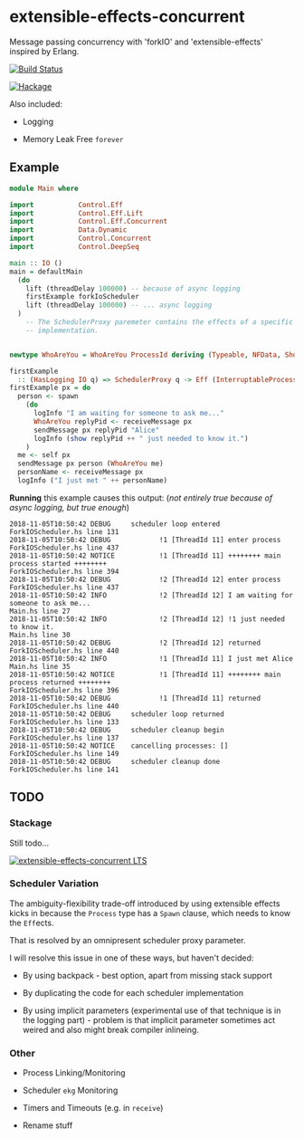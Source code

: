 # extensible-effects-concurrent

Message passing concurrency with 'forkIO' and 'extensible-effects' inspired by Erlang.

[![Build Status](https://travis-ci.org/sheyll/extensible-effects-concurrent.svg?branch=master)](https://travis-ci.org/sheyll/extensible-effects-concurrent)

[![Hackage](https://img.shields.io/hackage/v/extensible-effects-concurrent.svg?style=flat)](http://hackage.haskell.org/package/extensible-effects-concurrent)

Also included:

- Logging

- Memory Leak Free `forever`

## Example

```haskell
module Main where

import           Control.Eff
import           Control.Eff.Lift
import           Control.Eff.Concurrent
import           Data.Dynamic
import           Control.Concurrent
import           Control.DeepSeq

main :: IO ()
main = defaultMain
  (do
    lift (threadDelay 100000) -- because of async logging
    firstExample forkIoScheduler
    lift (threadDelay 100000) -- ... async logging
  )
    -- The SchedulerProxy paremeter contains the effects of a specific scheduler
    -- implementation.


newtype WhoAreYou = WhoAreYou ProcessId deriving (Typeable, NFData, Show)

firstExample
  :: (HasLogging IO q) => SchedulerProxy q -> Eff (InterruptableProcess q) ()
firstExample px = do
  person <- spawn
    (do
      logInfo "I am waiting for someone to ask me..."
      WhoAreYou replyPid <- receiveMessage px
      sendMessage px replyPid "Alice"
      logInfo (show replyPid ++ " just needed to know it.")
    )
  me <- self px
  sendMessage px person (WhoAreYou me)
  personName <- receiveMessage px
  logInfo ("I just met " ++ personName)


```

**Running** this example causes this output:
(_not entirely true because of async logging, but true enough_)

```text
2018-11-05T10:50:42 DEBUG     scheduler loop entered                                                   ForkIOScheduler.hs line 131
2018-11-05T10:50:42 DEBUG            !1 [ThreadId 11] enter process                                                            ForkIOScheduler.hs line 437
2018-11-05T10:50:42 NOTICE           !1 [ThreadId 11] ++++++++ main process started ++++++++                                   ForkIOScheduler.hs line 394
2018-11-05T10:50:42 DEBUG            !2 [ThreadId 12] enter process                                                            ForkIOScheduler.hs line 437
2018-11-05T10:50:42 INFO             !2 [ThreadId 12] I am waiting for someone to ask me...                                               Main.hs line 27
2018-11-05T10:50:42 INFO             !2 [ThreadId 12] !1 just needed to know it.                                                          Main.hs line 30
2018-11-05T10:50:42 DEBUG            !2 [ThreadId 12] returned                                                                 ForkIOScheduler.hs line 440
2018-11-05T10:50:42 INFO             !1 [ThreadId 11] I just met Alice                                                                    Main.hs line 35
2018-11-05T10:50:42 NOTICE           !1 [ThreadId 11] ++++++++ main process returned ++++++++                                  ForkIOScheduler.hs line 396
2018-11-05T10:50:42 DEBUG            !1 [ThreadId 11] returned                                                                 ForkIOScheduler.hs line 440
2018-11-05T10:50:42 DEBUG     scheduler loop returned                                                  ForkIOScheduler.hs line 133
2018-11-05T10:50:42 DEBUG     scheduler cleanup begin                                                  ForkIOScheduler.hs line 137
2018-11-05T10:50:42 NOTICE    cancelling processes: []                                                 ForkIOScheduler.hs line 149
2018-11-05T10:50:42 DEBUG     scheduler cleanup done                                                   ForkIOScheduler.hs line 141
```

## TODO

### Stackage

Still todo...

[![extensible-effects-concurrent LTS](http://stackage.org/package/extensible-effects-concurrent/badge/lts)](http://stackage.org/lts/package/extensible-effects-concurrent)

### Scheduler Variation

The ambiguity-flexibility trade-off introduced by using extensible effects
kicks in because the `Process` type has a `Spawn` clause, which needs to
know the `Eff`ects.

That is resolved by an omnipresent scheduler proxy parameter.

I will resolve this issue in one of these ways, but haven't decided:

- By using backpack - best option, apart from missing stack support

- By duplicating the code for each scheduler implementation

- By using implicit parameters (experimental use of that technique is in
  the logging part) - problem is that implicit parameter sometimes act weired
  and also might break compiler inlineing.

### Other

- Process Linking/Monitoring

- Scheduler `ekg` Monitoring

- Timers and Timeouts (e.g. in `receive`)

- Rename stuff
